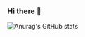 ### Hi there 👋


![Anurag's GitHub stats](https://github-readme-stats.vercel.app/api?username=tanmaik&count_private=true&show_icons=true)
